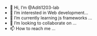 - 👋 Hi, I’m @Aditi1203-lab
- 👀 I’m interested in Web development...
- 🌱 I’m currently learning js frameworks ...
- 💞️ I’m looking to collaborate on ...
- 📫 How to reach me ...

<!---
Aditi1203-lab/Aditi1203-lab is a ✨ special ✨ repository because its `README.md` (this file) appears on your GitHub profile.
You can click the Preview link to take a look at your changes.
--->
